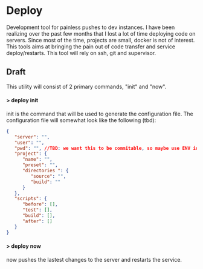 # Deploy
Development tool for painless pushes to dev instances. I have been realizing over the past few months that I lost a lot of time deploying code on servers. Since most of the time, projects are small, docker is not of interest. This tools aims at bringing the pain out of code transfer and service deploy/restarts. This tool will rely on ssh, git and supervisor.

## Draft

This utility will consist of 2 primary commands, "init" and "now".

#### > deploy init

init is the command that will be used to generate the configuration file. The configuration file will somewhat look like the following (tbd): 

```json
{
   "server": "",
   "user": "",
   "pwd": "", //TBD: we want this to be commitable, so maybe use ENV instead.
   "project": {
      "name": "",
      "preset": "",
      "directories ": {
         "source": "",
         "build": ""
      }
   },
   "scripts": {
      "before": [],
      "test": [],
      "build": [],
      "after": []
   }
}
```

#### > deploy now

now pushes the lastest changes to the server and restarts the service. 

